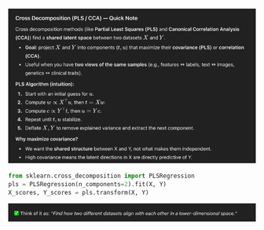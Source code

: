 ![img.png](img.png)
```python
from sklearn.cross_decomposition import PLSRegression
pls = PLSRegression(n_components=2).fit(X, Y)
X_scores, Y_scores = pls.transform(X, Y)
```
![img_1.png](img_1.png)